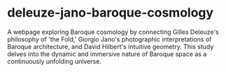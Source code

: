 # deleuze-jano-baroque-cosmology
A webpage exploring Baroque cosmology by connecting Gilles Deleuze's philosophy of 'the Fold,' Giorgio Jano's photographic interpretations of Baroque architecture, and David Hilbert's intuitive geometry. This study delves into the dynamic and immersive nature of Baroque space as a continuously unfolding universe.
